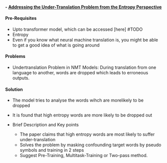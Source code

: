 #### - [Addressing the Under-Translation Problem from the Entropy Perspective](http://www.nlpr.ia.ac.cn/cip/ZongPublications/2019/2019-ZhaoYang-AAAI.pdf)

#### Pre-Requisites
  - Upto transformer model, which can be accessed [here] #TODO
  - Entropy
  - Even if you know what neural machine translation is, you might be able to get a good idea of what is going around
  
#### Problems
  - Undertranslation Problem in NMT Models: During translation from one language to another, words are dropped which leads to erroneous outputs. 

#### Solution
  - The model tries to analyse the words wihch are morelikely to be dropped 
  - It is found that high entropy words are more likely to be dropped out
  
- Brief Description and Key points
  + The paper claims that high entropy words are most likely to suffer under-translation
  + Solves the problem by masking confounding target words by pseudo symbols and training in 2 steps
  + Suggest Pre-Training, Multitask-Training or Two-pass method.
